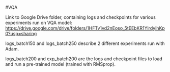 #VQA

Link to Google Drive folder, containing logs and checkpoints for various experiments run on VQA model:
https://drive.google.com/drive/folders/1HFTv1vd2nEoso_5tEEbKR1YlrdylhKp0?usp=sharing

logs_batch150 and logs_batch250 describe 2 different experiments run with Adam.

logs_batch200 and exp_batch200 are the logs and checkpoint files to load and run a pre-trained model (trained with RMSprop).
